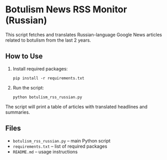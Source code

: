 # Botulism News RSS Monitor (Russian)

This script fetches and translates Russian-language Google News articles related to botulism from the last 2 years.

## How to Use

1. Install required packages:
   ```
   pip install -r requirements.txt
   ```

2. Run the script:
   ```
   python botulism_rss_russian.py
   ```

The script will print a table of articles with translated headlines and summaries.

## Files
- `botulism_rss_russian.py` – main Python script
- `requirements.txt` – list of required packages
- `README.md` – usage instructions
